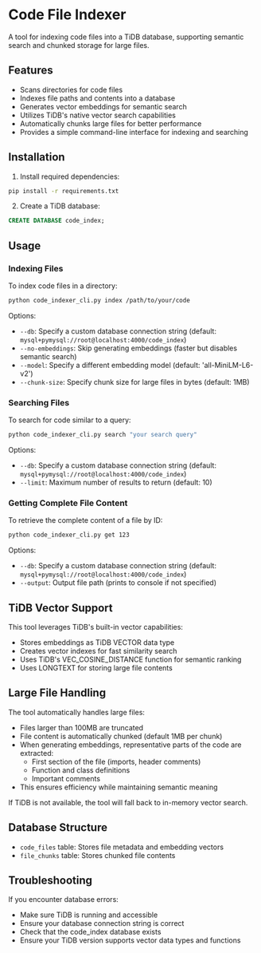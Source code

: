 # Code File Indexer

A tool for indexing code files into a TiDB database, supporting semantic search and chunked storage for large files.

## Features

- Scans directories for code files
- Indexes file paths and contents into a database
- Generates vector embeddings for semantic search
- Utilizes TiDB's native vector search capabilities
- Automatically chunks large files for better performance
- Provides a simple command-line interface for indexing and searching

## Installation

1. Install required dependencies:

```bash
pip install -r requirements.txt
```

2. Create a TiDB database:

```sql
CREATE DATABASE code_index;
```

## Usage

### Indexing Files

To index code files in a directory:

```bash
python code_indexer_cli.py index /path/to/your/code
```

Options:
- `--db`: Specify a custom database connection string (default: `mysql+pymysql://root@localhost:4000/code_index`)
- `--no-embeddings`: Skip generating embeddings (faster but disables semantic search)
- `--model`: Specify a different embedding model (default: 'all-MiniLM-L6-v2')
- `--chunk-size`: Specify chunk size for large files in bytes (default: 1MB)

### Searching Files

To search for code similar to a query:

```bash
python code_indexer_cli.py search "your search query"
```

Options:
- `--db`: Specify a custom database connection string (default: `mysql+pymysql://root@localhost:4000/code_index`)
- `--limit`: Maximum number of results to return (default: 10)

### Getting Complete File Content

To retrieve the complete content of a file by ID:

```bash
python code_indexer_cli.py get 123
```

Options:
- `--db`: Specify a custom database connection string (default: `mysql+pymysql://root@localhost:4000/code_index`)
- `--output`: Output file path (prints to console if not specified)

## TiDB Vector Support

This tool leverages TiDB's built-in vector capabilities:
- Stores embeddings as TiDB VECTOR data type
- Creates vector indexes for fast similarity search
- Uses TiDB's VEC_COSINE_DISTANCE function for semantic ranking
- Uses LONGTEXT for storing large file contents

## Large File Handling

The tool automatically handles large files:
- Files larger than 100MB are truncated
- File content is automatically chunked (default 1MB per chunk)
- When generating embeddings, representative parts of the code are extracted:
  - First section of the file (imports, header comments)
  - Function and class definitions
  - Important comments
- This ensures efficiency while maintaining semantic meaning

If TiDB is not available, the tool will fall back to in-memory vector search.

## Database Structure

- `code_files` table: Stores file metadata and embedding vectors
- `file_chunks` table: Stores chunked file contents

## Troubleshooting

If you encounter database errors:
- Make sure TiDB is running and accessible
- Ensure your database connection string is correct
- Check that the code_index database exists
- Ensure your TiDB version supports vector data types and functions 